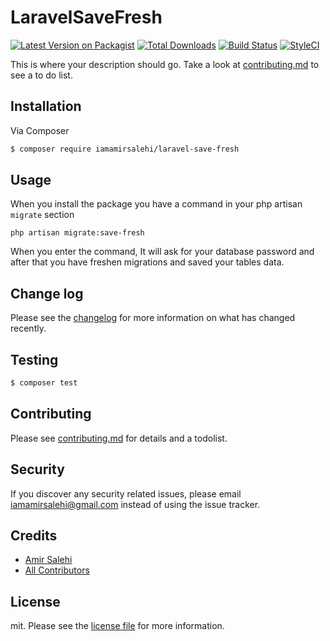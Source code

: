 # LaravelSaveFresh

[![Latest Version on Packagist][ico-version]][link-packagist]
[![Total Downloads][ico-downloads]][link-downloads]
[![Build Status][ico-travis]][link-travis]
[![StyleCI][ico-styleci]][link-styleci]

This is where your description should go. Take a look at [contributing.md](contributing.md) to see a to do list.

## Installation

Via Composer

``` bash
$ composer require iamamirsalehi/laravel-save-fresh
```

## Usage

When you install the package you have a command in your php artisan `migrate` section

```
php artisan migrate:save-fresh
```
When you enter the command, It will ask for your database password and after that you have freshen migrations and saved your tables data.
 
## Change log

Please see the [changelog](changelog.md) for more information on what has changed recently.

## Testing

``` bash
$ composer test
```

## Contributing

Please see [contributing.md](contributing.md) for details and a todolist.

## Security

If you discover any security related issues, please email iamamirsalehi@gmail.com instead of using the issue tracker.

## Credits

- [Amir Salehi][link-author]
- [All Contributors][link-contributors]

## License

mit. Please see the [license file](license.md) for more information.

[ico-version]: https://img.shields.io/packagist/v/iamamirsalehi/laravel-save-fresh.svg?style=flat-square
[ico-downloads]: https://img.shields.io/packagist/dt/iamamirsalehi/laravel-save-fresh.svg?style=flat-square
[ico-travis]: https://img.shields.io/travis/iamamirsalehi/laravel-save-fresh/master.svg?style=flat-square
[ico-styleci]: https://styleci.io/repos/12345678/shield

[link-packagist]: https://packagist.org/packages/iamamirsalehi/laravel-save-fresh
[link-downloads]: https://packagist.org/packages/iamamirsalehi/laravel-save-fresh
[link-travis]: https://travis-ci.org/iamamirsalehi/laravel-save-fresh
[link-styleci]: https://styleci.io/repos/12345678
[link-author]: https://github.com/iamamirsalehi
[link-contributors]: ../../contributors
